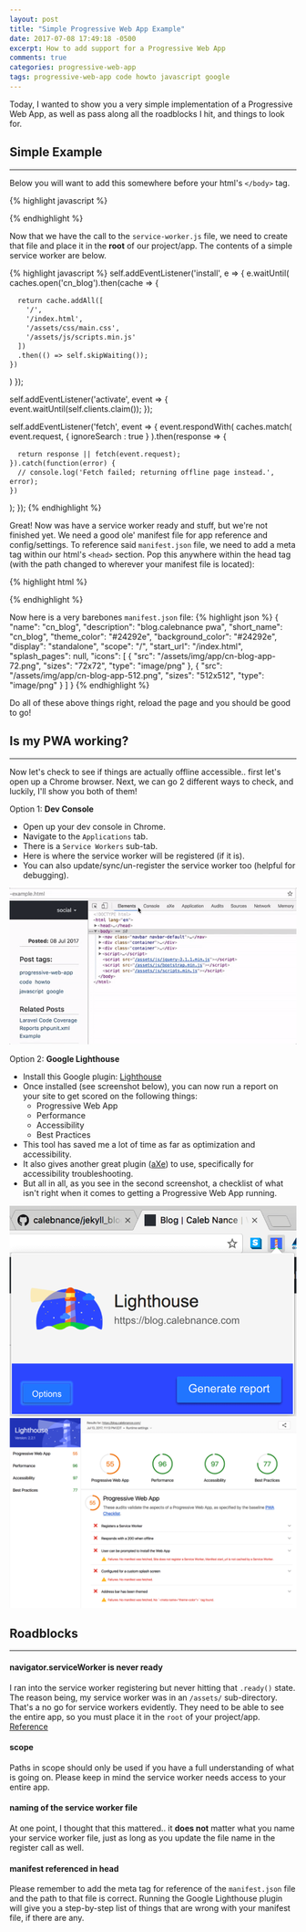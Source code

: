 ```yaml
---
layout: post
title: "Simple Progressive Web App Example"
date: 2017-07-08 17:49:18 -0500
excerpt: How to add support for a Progressive Web App
comments: true
categories: progressive-web-app
tags: progressive-web-app code howto javascript google
---
```

Today, I wanted to show you a very simple implementation of a Progressive Web App, as well as pass along all the roadblocks I hit, and things to look for.  

## Simple Example
* * *

Below you will want to add this somewhere before your html's `</body>` tag.  

{% highlight javascript %}
<script type="text/javascript">
  // is service worker supported?
  if('serviceWorker' in navigator) {
    // service worker registered
    navigator.serviceWorker.register('service-worker.js', { scope: '/' })
      .then(function(registration) {
        // console.log('service worker registered');
      }
    );

    // service worker ready
    navigator.serviceWorker.ready.then(function(registration) {
      // console.log('service worker ready');
    });
  }
</script>
{% endhighlight %}

Now that we have the call to the `service-worker.js` file, we need to create that file and place it in the **root** of our project/app. The contents of a simple service worker are below.  

{% highlight javascript %}
self.addEventListener('install', e => {
  e.waitUntil(
    caches.open('cn_blog').then(cache => {

      return cache.addAll([
        '/',
        '/index.html',
        '/assets/css/main.css',
        '/assets/js/scripts.min.js'
      ])
      .then(() => self.skipWaiting());
    })
  )
});

self.addEventListener('activate',  event => {
  event.waitUntil(self.clients.claim());
});

self.addEventListener('fetch', event => {
  event.respondWith(
    caches.match(
      event.request, {
        ignoreSearch : true
      }
    ).then(response => {

      return response || fetch(event.request);
    }).catch(function(error) {
      // console.log('Fetch failed; returning offline page instead.', error);
    })
  );
});
{% endhighlight %}

Great! Now was have a service worker ready and stuff, but we're not finished yet. We need a good ole' manifest file for app reference and config/settings. To reference said `manifest.json` file, we need to add a meta tag within our html's `<head>` section. Pop this anywhere within the head tag (with the path changed to wherever your manifest file is located):

{% highlight html %}
<link rel="manifest" href="/path/to/manifest.json">
{% endhighlight %}

Now here is a very barebones `manifest.json` file:
{% highlight json %}
{
  "name": "cn_blog",
  "description": "blog.calebnance pwa",
  "short_name": "cn_blog",
  "theme_color": "#24292e",
  "background_color": "#24292e",
  "display": "standalone",
  "scope": "/",
  "start_url": "/index.html",
  "splash_pages": null,
  "icons": [
    {
      "src": "/assets/img/app/cn-blog-app-72.png",
      "sizes": "72x72",
      "type": "image/png"
    },
    {
      "src": "/assets/img/app/cn-blog-app-512.png",
      "sizes": "512x512",
      "type": "image/png"
    }
  ]
}
{% endhighlight %}

Do all of these above things right, reload the page and you should be good to go!  

## Is my PWA working?
* * *

Now let's check to see if things are actually offline accessible.. first let's open up a Chrome browser. Next, we can go 2 different ways to check, and luckily, I'll show you both of them!  

Option 1: **Dev Console**
* Open up your dev console in Chrome.
* Navigate to the `Applications` tab.
* There is a `Service Workers` sub-tab.
* Here is where the service worker will be registered (if it is).
* You can also update/sync/un-register the service worker too (helpful for debugging).

<div class="gif-wrapping ineedagirlfriend">
  <img class="gif" src="/assets/img/progressive-web-app/console-application.gif" alt="console application gif">
</div>

Option 2: **Google Lighthouse**
* Install this Google plugin: <a href="https://developers.google.com/web/tools/lighthouse/" target="_blank" rel="noopener">Lighthouse</a>
* Once installed (see screenshot below), you can now run a report on your site to get scored on the following things:
  * Progressive Web App
  * Performance
  * Accessibility
  * Best Practices
* This tool has saved me a lot of time as far as optimization and accessibility.
* It also gives another great plugin (<a href="https://chrome.google.com/webstore/detail/axe/lhdoppojpmngadmnindnejefpokejbdd?hl=en-US" target="_blank" rel="noopener">aXe</a>) to use, specifically for accessibility troubleshooting.
* But all in all, as you see in the second screenshot, a checklist of what isn't right when it comes to getting a Progressive Web App running.

<div class="img-wrapper">
  <img class="img" src="/assets/img/progressive-web-app/google-lighthouse-screenshot.png" alt="google lighthouse screenshot">
</div>

<div class="img-wrapper">
  <img class="img" src="/assets/img/progressive-web-app/google-lighthouse-report_before.png" alt="google lighthouse screenshot">
</div>

## Roadblocks
* * *

#### navigator.serviceWorker is never ready
I ran into the service worker registering but never hitting that `.ready()` state. The reason being, my service worker was in an `/assets/` sub-directory. That's a no go for service workers evidently. They need to be able to see the entire app, so you must place it in the `root` of your project/app. <a href="https://stackoverflow.com/questions/29874068/navigator-serviceworker-is-never-ready" target="_blank" rel="noopener">Reference</a>  

#### scope
Paths in scope should only be used if you have a full understanding of what is going on. Please keep in mind the service worker needs access to your entire app.

#### naming of the service worker file
At one point, I thought that this mattered.. it **does not** matter what you name your service worker file, just as long as you update the file name in the register call as well.

#### manifest referenced in head
Please remember to add the meta tag for reference of the `manifest.json` file and the path to that file is correct. Running the Google Lighthouse plugin will give you a step-by-step list of things that are wrong with your manifest file, if there are any.
